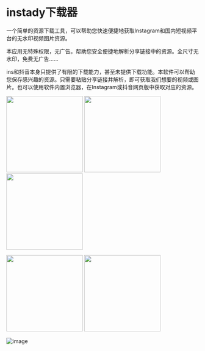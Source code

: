 # instady下载器
一个简单的资源下载工具，可以帮助您快速便捷地获取Instagram和国内短视频平台的无水印视频图片资源。

本应用无特殊权限，无广告。帮助您安全便捷地解析分享链接中的资源。全尺寸无水印，免费无广告......

ins和抖音本身只提供了有限的下载能力，甚至未提供下载功能。本软件可以帮助您保存感兴趣的资源。只需要粘贴分享链接并解析，即可获取我们想要的视频或图片。也可以使用软件内置浏览器，在Instagram或抖音网页版中获取对应的资源。

<img src="https://github.com/xuedongyun/InstadyDownloader/blob/master/1_show.jpg" width="200"/> <img src="https://github.com/xuedongyun/InstadyDownloader/blob/master/2_show.jpg" width="200"/> <img src="https://github.com/xuedongyun/InstadyDownloader/blob/master/3_show.jpg" width="200"/>

<img src="https://github.com/xuedongyun/InstadyDownloader/blob/master/4_show.jpg" width="200"/> <img src="https://github.com/xuedongyun/InstadyDownloader/blob/master/5_show.jpg" width="200"/>

![image]("https://github.com/xuedongyun/InstadyDownloader/blob/master/1_show.jpg")
